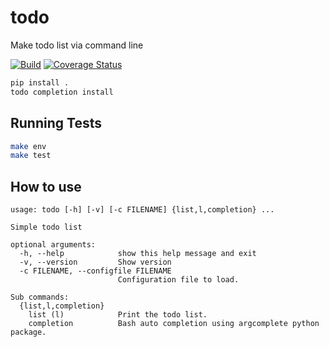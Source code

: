 # todo

Make todo list via command line

[![Build](https://github.com/saeedou/todo/actions/workflows/build.yml/badge.svg)](https://github.com/saeedou/todo/actions/workflows/build.yml)
[![Coverage Status](https://coveralls.io/repos/github/saeedou/todo/badge.svg?branch=master)](https://coveralls.io/github/saeedou/todo?branch=master)

```bash
pip install .
todo completion install
```

## Running Tests

```bash
make env
make test
```

## How to use 

```
usage: todo [-h] [-v] [-c FILENAME] {list,l,completion} ...

Simple todo list

optional arguments:
  -h, --help            show this help message and exit
  -v, --version         Show version
  -c FILENAME, --configfile FILENAME
                        Configuration file to load.

Sub commands:
  {list,l,completion}
    list (l)            Print the todo list.
    completion          Bash auto completion using argcomplete python package.

```
